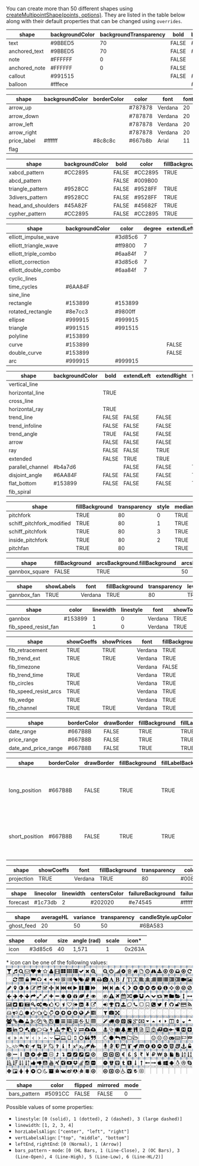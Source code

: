 You can create more than 50 different shapes using [createMultipointShape(points, options)](Chart-Methods#createmultipointshapepoints-options). They are listed in the table below along with their default properties that can be changed using `overrides`.

| shape             | backgroundColor | backgroundTransparency | bold  | borderColor | color   | drawBorder | fillBackground | fixedSize | font    | fontsize | italic | text    | wordWrap | wordWrapWidth | markerColor | textColor | linewidth | transparency | fontWeight |
|-------------------|-----------------|------------------------|-------|-------------|---------|------------|----------------|-----------|---------|----------|--------|---------|----------|---------------|-------------|-----------|-----------|--------------|------------|
| text              | #9BBED5         | 70                     | FALSE | #667B8B     | #667B8B | FALSE      | FALSE          | TRUE      | Verdana | 20       | FALSE  | Text    | FALSE    | 400           |             |           |           |              |            |
| anchored_text     | #9BBED5         | 70                     | FALSE | #667B8B     | #667B8B | FALSE      | FALSE          | TRUE      | Verdana | 20       | FALSE  | Text    | FALSE    | 400           |             |           |           |              |            |
| note              | #FFFFFF         | 0                      | FALSE |             |         |            |                | TRUE      | Arial   | 12       | FALSE  | Text    |          |               | #2E66FF     | #000000   |           |              |            |
| anchored_note     | #FFFFFF         | 0                      | FALSE |             |         |            |                | TRUE      | Arial   | 12       | FALSE  | Text    |          |               | #2E66FF     | #000000   |           |              |            |
| callout           | #991515         |                        | FALSE | #991515     | #FFFFFF |            |                |           | Verdana | 12       | FALSE  | Text    | FALSE    | 400           |             |           | 2         | 50           |            |
| balloon           | #fffece         |                        |       | #8c8c8c     | #667b8b |            |                |           | Arial   | 12       |        | Comment |          |               |             |           |           | 30           | bold       |

| shape       | backgroundColor | borderColor | color   | font    | fontsize | text | transparency | fontWeight |
|-------------|-----------------|-------------|---------|---------|----------|------|--------------|------------|
| arrow_up    |                 |             | #787878 | Verdana | 20       | text |              |            |
| arrow_down  |                 |             | #787878 | Verdana | 20       | text |              |            |
| arrow_left  |                 |             | #787878 | Verdana | 20       | text |              |            |
| arrow_right |                 |             | #787878 | Verdana | 20       | text |              |            |
| price_label | #ffffff         | #8c8c8c     | #667b8b | Arial   | 11       |      | 30           | bold       |
| flag        |                 |             |         |         |          |      |              |            |

| shape              | backgroundColor | bold  | color   | fillBackground | font    | fontsize | italic | linewidth | textcolor | transparency |
|--------------------|-----------------|-------|---------|----------------|---------|----------|--------|-----------|-----------|--------------|
| xabcd_pattern      | #CC2895         | FALSE | #CC2895 | TRUE           | Verdana | 12       | FALSE  | 1         | #FFFFFF   | 50           |
| abcd_pattern       |                 | FALSE | #009B00 |                | Verdana | 12       | FALSE  | 2         | #FFFFFF   |              |
| triangle_pattern   | #9528CC         | FALSE | #9528FF | TRUE           | Verdana | 12       | FALSE  | 1         | #FFFFFF   | 50           |
| 3divers_pattern    | #9528CC         | FALSE | #9528FF | TRUE           | Verdana | 12       | FALSE  | 2         | #FFFFFF   | 50           |
| head_and_shoulders | #45A82F         | FALSE | #45682F | TRUE           | Verdana | 12       | FALSE  | 2         | #FFFFFF   | 50           |
| cypher_pattern     | #CC2895         | FALSE | #CC2895 | TRUE           | Verdana | 12       | FALSE  | 1         | #FFFFFF   | 50           |

| shape                 | backgroundColor | color   | degree | extendLeft | extendRight | fillBackground | filled | leftEnd | linecolor | linestyle | linewidth | rightEnd | showWave | transparency | trendline.linecolor |
|-----------------------|-----------------|---------|--------|------------|-------------|----------------|--------|---------|-----------|-----------|-----------|----------|----------|--------------|---------------------|
| elliott_impulse_wave  |                 | #3d85c6 | 7      |            |             |                |        |         |           |           | 1         |          | TRUE     |              |                     |
| elliott_triangle_wave |                 | #ff9800 | 7      |            |             |                |        |         |           |           | 1         |          | TRUE     |              |                     |
| elliott_triple_combo  |                 | #6aa84f | 7      |            |             |                |        |         |           |           | 1         |          | TRUE     |              |                     |
| elliott_correction    |                 | #3d85c6 | 7      |            |             |                |        |         |           |           | 1         |          | TRUE     |              |                     |
| elliott_double_combo  |                 | #6aa84f | 7      |            |             |                |        |         |           |           | 1         |          | TRUE     |              |                     |
| cyclic_lines          |                 |         |        |            |             |                |        |         | #80CCDB   | 0         | 1         |          |          |              | #808080             |
| time_cycles           | #6AA84F         |         |        |            |             | TRUE           |        |         | #159980   | 0         | 1         |          |          | 50           |                     |
| sine_line             |                 |         |        |            |             |                |        |         | #159980   | 0         | 1         |          |          |              |                     |
| rectangle             | #153899         | #153899 |        |            |             | TRUE           |        |         |           |           | 1         |          |          | 50           |                     |
| rotated_rectangle     | #8e7cc3         | #9800ff |        |            |             | TRUE           |        |         |           |           | 1         |          |          | 50           |                     |
| ellipse               | #999915         | #999915 |        |            |             | TRUE           |        |         |           |           | 1         |          |          | 50           |                     |
| triangle              | #991515         | #991515 |        |            |             | TRUE           |        |         |           |           | 1         |          |          | 50           |                     |
| polyline              | #153899         |         |        |            |             | TRUE           | FALSE  |         | #353535   | 0         | 2         |          |          | 50           |                     |
| curve                 | #153899         |         |        | FALSE      | FALSE       | FALSE          |        | 0       | #159980   | 0         | 1         | 0        |          | 50           |                     |
| double_curve          | #153899         |         |        | FALSE      | FALSE       | FALSE          |        | 0       | #159980   | 0         | 1         | 0        |          | 50           |                     |
| arc                   | #999915         | #999915 |        |            |             | TRUE           |        |         |           |           | 1         |          |          | 50           |                     |

| shape            | backgroundColor | bold  | extendLeft | extendRight | fillBackground | font    | fontsize | horzLabelsAlign | italic | leftEnd | linecolor | linestyle | linewidth | rightEnd | showAngle | showBarsRange | showDateTimeRange | showDistance | showLabel | showPrice | showPriceRange | showPrices | textcolor | transparency | vertLabelsAlign | showTime | showMidline | midlinecolor | midlinestyle | midlinewidth |
|------------------|-----------------|-------|------------|-------------|----------------|---------|----------|-----------------|--------|---------|-----------|-----------|-----------|----------|-----------|---------------|-------------------|--------------|-----------|-----------|----------------|------------|-----------|--------------|-----------------|----------|-------------|--------------|--------------|--------------|
| vertical_line    |                 |       |            |             |                |         |          |                 |        |         | #80CCDB   | 0         | 1         |          |           |               |                   |              |           |           |                |            |           |              |                 | TRUE     |             |              |              |              |
| horizontal_line  |                 | TRUE  |            |             |                | Verdana | 12       | center          | FALSE  |         | #80CCDB   | 0         | 1         |          |           |               |                   |              | FALSE     | TRUE      |                |            | #157760   |              | top             |          |             |              |              |              |
| cross_line       |                 |       |            |             |                |         |          |                 |        |         | #06A0E3   | 0         | 1         |          |           |               |                   |              | FALSE     | TRUE      |                |            |           |              |                 |          |             |              |              |              |
| horizontal_ray   |                 | TRUE  |            |             |                | Verdana | 12       | center          | FALSE  |         | #80CCDB   | 0         | 1         |          |           |               |                   |              | FALSE     | TRUE      |                |            | #157760   |              | top             |          |             |              |              |              |
| trend_line       |                 | FALSE | FALSE      | FALSE       |                | Verdana | 12       |                 | FALSE  | 0       | #159980   | 0         | 1         | 0        | FALSE     | FALSE         | FALSE             | FALSE        |           |           | FALSE          |            | #157760   |              |                 |          |             |              |              |              |
| trend_infoline   |                 | FALSE | FALSE      | FALSE       |                | Verdana | 12       |                 | FALSE  | 0       | #159980   | 0         | 1         | 0        | TRUE      | TRUE          | TRUE              | TRUE         |           |           | TRUE           |            | #157760   |              |                 |          |             |              |              |              |
| trend_angle      |                 | TRUE  | FALSE      | FALSE       |                | Verdana | 12       |                 | FALSE  |         | #159980   | 0         | 1         |          |           | FALSE         |                   |              |           |           | FALSE          |            | #157760   |              |                 |          |             |              |              |              |
| arrow            |                 | FALSE | FALSE      | FALSE       |                | Verdana | 12       |                 | FALSE  | 0       | #6F88C6   | 0         | 2         | 1        | FALSE     | FALSE         | FALSE             | FALSE        |           |           | FALSE          |            | #157760   |              |                 |          |             |              |              |              |
| ray              |                 | FALSE | FALSE      | TRUE        |                | Verdana | 12       |                 | FALSE  | 0       | #159980   | 0         | 1         | 0        | FALSE     | FALSE         | FALSE             | FALSE        |           |           | FALSE          |            | #157760   |              |                 |          |             |              |              |              |
| extended         |                 | FALSE | TRUE       | TRUE        |                | Verdana | 12       |                 | FALSE  | 0       | #159980   | 0         | 1         | 0        | FALSE     | FALSE         | FALSE             | FALSE        |           |           | FALSE          |            | #157760   |              |                 |          |             |              |              |              |
| parallel_channel | #b4a7d6         |       | FALSE      | FALSE       | TRUE           |         |          |                 |        |         | #773499   | 0         | 1         |          |           |               |                   |              |           |           |                |            |           | 50           |                 |          | FALSE       | #773499      | 2            | 1            |
| disjoint_angle   | #6AA84F         | FALSE | FALSE      | FALSE       | TRUE           | Verdana | 12       |                 | FALSE  | 0       | #129f5c   | 0         | 2         | 0        |           | FALSE         | FALSE             |              |           |           | FALSE          | FALSE      | #129f5c   | 50           |                 |          |             |              |              |              |
| flat_bottom      | #153899         | FALSE | FALSE      | FALSE       | TRUE           | Verdana | 12       |                 | FALSE  | 0       | #4985e7   | 0         | 2         | 0        |           | FALSE         | FALSE             |              |           |           | FALSE          | FALSE      | #4985e7   | 50           |                 |          |             |              |              |              |
| fib_spiral       |                 |       |            |             |                |         |          |                 |        |         | #159980   | 0         | 1         |          |           |               |                   |              |           |           |                |            |           |              |                 |          |             |              |              |              |

| shape             | fillBackground | transparency | style | median.visible | median.color | median.linewidth | median.linestyle | level0.visible | level0.color | level0.linewidth | level0.linestyle | level0.coeff | level1.visible | level1.color | level1.linewidth | level1.linestyle | level1.coeff | level2.visible | level2.color | level2.linewidth | level2.linestyle | level2.coeff | level3.visible | level3.color | level3.linewidth | level3.linestyle | level3.coeff | level4.visible | level4.color | level4.linewidth | level4.linestyle | level4.coeff | level5.visible | level5.color | level5.linewidth | level5.linestyle | level5.coeff | level6.visible | level6.color | level6.linewidth | level6.linestyle | level6.coeff | level7.visible | level7.color | level7.linewidth | level7.linestyle | level7.coeff | level8.visible | level8.color | level8.linewidth | level8.linestyle | level8.coeff |
|-------------------|----------------|--------------|-------|----------------|--------------|------------------|------------------|----------------|--------------|------------------|------------------|--------------|----------------|--------------|------------------|------------------|--------------|----------------|--------------|------------------|------------------|--------------|----------------|--------------|------------------|------------------|--------------|----------------|--------------|------------------|------------------|--------------|----------------|--------------|------------------|------------------|--------------|----------------|--------------|------------------|------------------|--------------|----------------|--------------|------------------|------------------|--------------|----------------|--------------|------------------|------------------|--------------|
| pitchfork         | TRUE           | 80           | 0     | TRUE           | #A50000      | 1                | 0                | FALSE          | #A06B00      | 1                | 0                | 0.25         | FALSE          | #699E00      | 1                | 0                | 0.382        | TRUE           | #009B00      | 1                | 0                | 0.5          | FALSE          | #009965      | 1                | 0                | 0.618        | FALSE          | #006599      | 1                | 0                | 0.75         | TRUE           | #000099      | 1                | 0                | 1            | FALSE          | #660099      | 1                | 0                | 1.5          | FALSE          | #990066      | 1                | 0                | 1.75         | FALSE          | #A50000      | 1                | 0                | 2            |
| schiff_pitchfork_modified  | TRUE           | 80           | 1     | TRUE           | #A50000      | 1                | 0                | FALSE          | #A06B00      | 1                | 0                | 0.25         | FALSE          | #699E00      | 1                | 0                | 0.382        | TRUE           | #009B00      | 1                | 0                | 0.5          | FALSE          | #009965      | 1                | 0                | 0.618        | FALSE          | #006599      | 1                | 0                | 0.75         | TRUE           | #000099      | 1                | 0                | 1            | FALSE          | #660099      | 1                | 0                | 1.5          | FALSE          | #990066      | 1                | 0                | 1.75         | FALSE          | #A50000      | 1                | 0                | 2            |
| schiff_pitchfork  | TRUE           | 80           | 3     | TRUE           | #A50000      | 1                | 0                | FALSE          | #A06B00      | 1                | 0                | 0.25         | FALSE          | #699E00      | 1                | 0                | 0.382        | TRUE           | #009B00      | 1                | 0                | 0.5          | FALSE          | #009965      | 1                | 0                | 0.618        | FALSE          | #006599      | 1                | 0                | 0.75         | TRUE           | #000099      | 1                | 0                | 1            | FALSE          | #660099      | 1                | 0                | 1.5          | FALSE          | #990066      | 1                | 0                | 1.75         | FALSE          | #A50000      | 1                | 0                | 2            |
| inside_pitchfork  | TRUE           | 80           | 2     | TRUE           | #A50000      | 1                | 0                | FALSE          | #A06B00      | 1                | 0                | 0.25         | FALSE          | #699E00      | 1                | 0                | 0.382        | TRUE           | #009B00      | 1                | 0                | 0.5          | FALSE          | #009965      | 1                | 0                | 0.618        | FALSE          | #006599      | 1                | 0                | 0.75         | TRUE           | #000099      | 1                | 0                | 1            | FALSE          | #660099      | 1                | 0                | 1.5          | FALSE          | #990066      | 1                | 0                | 1.75         | FALSE          | #A50000      | 1                | 0                | 2            |
| pitchfan          | TRUE           | 80           |       | TRUE           | #A50000      | 1                | 0                | FALSE          | #A06B00      | 1                | 0                | 0.25         | FALSE          | #699E00      | 1                | 0                | 0.382        | TRUE           | #009B00      | 1                | 0                | 0.5          | FALSE          | #009965      | 1                | 0                | 0.618        | FALSE          | #006599      | 1                | 0                | 0.75         | TRUE           | #000099      | 1                | 0                | 1            | FALSE          | #660099      | 1                | 0                | 1.5          | FALSE          | #990066      | 1                | 0                | 1.75         | FALSE          | #A50000      | 1                | 0                | 2            |

| shape          | fillBackground | arcsBackground.fillBackground | arcsBackground.transparency | levels.0.width | levels.0.color | levels.0.visible | levels.1.width | levels.1.color | levels.1.visible | levels.2.width | levels.2.color | levels.2.visible | levels.3.width | levels.3.color | levels.3.visible | levels.4.width | levels.4.color | levels.4.visible | levels.5.width | levels.5.color | levels.5.visible | fanlines.0.width | fanlines.0.color | fanlines.0.visible | fanlines.0.x | fanlines.0.y | fanlines.1.width | fanlines.1.color | fanlines.1.visible | fanlines.1.x | fanlines.1.y | fanlines.2.width | fanlines.2.color | fanlines.2.visible | fanlines.2.x | fanlines.2.y | fanlines.3.width | fanlines.3.color | fanlines.3.visible | fanlines.3.x | fanlines.3.y | fanlines.4.width | fanlines.4.color | fanlines.4.visible | fanlines.4.x | fanlines.4.y | fanlines.5.width | fanlines.5.color | fanlines.5.visible | fanlines.5.x | fanlines.5.y | fanlines.6.width | fanlines.6.color | fanlines.6.visible | fanlines.6.x | fanlines.6.y | fanlines.7.width | fanlines.7.color | fanlines.7.visible | fanlines.7.x | fanlines.7.y | fanlines.8.width | fanlines.8.color | fanlines.8.visible | fanlines.8.x | fanlines.8.y | fanlines.9.width | fanlines.9.color | fanlines.9.visible | fanlines.9.x | fanlines.9.y | fanlines.10.width | fanlines.10.color | fanlines.10.visible | fanlines.10.x | fanlines.10.y | arcs.0.width | arcs.0.color | arcs.0.visible | arcs.0.x | arcs.0.y | arcs.1.width | arcs.1.color | arcs.1.visible | arcs.1.x | arcs.1.y | arcs.2.width | arcs.2.color | arcs.2.visible | arcs.2.x | arcs.2.y | arcs.3.width | arcs.3.color | arcs.3.visible | arcs.3.x | arcs.3.y | arcs.4.width | arcs.4.color | arcs.4.visible | arcs.4.x | arcs.4.y | arcs.5.width | arcs.5.color | arcs.5.visible | arcs.5.x | arcs.5.y | arcs.6.width | arcs.6.color | arcs.6.visible | arcs.6.x | arcs.6.y | arcs.7.width | arcs.7.color | arcs.7.visible | arcs.7.x | arcs.7.y | arcs.8.width | arcs.8.color | arcs.8.visible | arcs.8.x | arcs.8.y | arcs.9.width | arcs.9.color | arcs.9.visible | arcs.9.x | arcs.9.y | arcs.10.width | arcs.10.color | arcs.10.visible | arcs.10.x | arcs.10.y |
|----------------|----------------|-------------------------------|-----------------------------|----------------|----------------|------------------|----------------|----------------|------------------|----------------|----------------|------------------|----------------|----------------|------------------|----------------|----------------|------------------|----------------|----------------|------------------|------------------|------------------|--------------------|--------------|--------------|------------------|------------------|--------------------|--------------|--------------|------------------|------------------|--------------------|--------------|--------------|------------------|------------------|--------------------|--------------|--------------|------------------|------------------|--------------------|--------------|--------------|------------------|------------------|--------------------|--------------|--------------|------------------|------------------|--------------------|--------------|--------------|------------------|------------------|--------------------|--------------|--------------|------------------|------------------|--------------------|--------------|--------------|------------------|------------------|--------------------|--------------|--------------|-------------------|-------------------|---------------------|---------------|---------------|--------------|--------------|----------------|----------|----------|--------------|--------------|----------------|----------|----------|--------------|--------------|----------------|----------|----------|--------------|--------------|----------------|----------|----------|--------------|--------------|----------------|----------|----------|--------------|--------------|----------------|----------|----------|--------------|--------------|----------------|----------|----------|--------------|--------------|----------------|----------|----------|--------------|--------------|----------------|----------|----------|--------------|--------------|----------------|----------|----------|---------------|---------------|-----------------|-----------|-----------|
| gannbox_square | FALSE          | TRUE                          | 50                          | 1              | #808080        | TRUE             | 1              | #A06B00        | TRUE             | 1              | #699E00        | TRUE             | 1              | #009B00        | TRUE             | 1              | #009965        | TRUE             | 1              | #808080        | TRUE             | 1                | #A500FF          | FALSE              | 8            | 1            | 1                | #A50000          | FALSE              | 5            | 1            | 1                | #808080          | FALSE              | 4            | 1            | 1                | #A06B00          | FALSE              | 3            | 1            | 1                | #699E00          | TRUE               | 2            | 1            | 1                | #009B00          | TRUE               | 1            | 1            | 1                | #009965          | TRUE               | 1            | 2            | 1                | #009965          | FALSE              | 1            | 3            | 1                | #000099          | FALSE              | 1            | 4            | 1                | #660099          | FALSE              | 1            | 5            | 1                 | #A500FF           | FALSE               | 1             | 8             | 1            | #A06B00      | TRUE           | 1        | 0        | 1            | #A06B00      | TRUE           | 1        | 1        | 1            | #A06B00      | TRUE           | 1.5      | 0        | 1            | #699E00      | TRUE           | 2        | 0        | 1            | #699E00      | TRUE           | 2        | 1        | 1            | #009B00      | TRUE           | 3        | 0        | 1            | #009B00      | TRUE           | 3        | 1        | 1            | #009965      | TRUE           | 4        | 0        | 1            | #009965      | TRUE           | 4        | 1        | 1            | #000099      | TRUE           | 5        | 0        | 1             | #000099       | TRUE            | 5         | 1         |

| shape       | showLabels | font    | fillBackground | transparency | level1.visible | level1.color | level1.linewidth | level1.linestyle | level1.coeff1 | level1.coeff2 | level2.visible | level2.color | level2.linewidth | level2.linestyle | level2.coeff1 | level2.coeff2 | level3.visible | level3.color | level3.linewidth | level3.linestyle | level3.coeff1 | level3.coeff2 | level4.visible | level4.color | level4.linewidth | level4.linestyle | level4.coeff1 | level4.coeff2 | level5.visible | level5.color | level5.linewidth | level5.linestyle | level5.coeff1 | level5.coeff2 | level6.visible | level6.color | level6.linewidth | level6.linestyle | level6.coeff1 | level6.coeff2 | level7.visible | level7.color | level7.linewidth | level7.linestyle | level7.coeff1 | level7.coeff2 | level8.visible | level8.color | level8.linewidth | level8.linestyle | level8.coeff1 | level8.coeff2 | level9.visible | level9.color | level9.linewidth | level9.linestyle | level9.coeff1 | level9.coeff2 |
|-------------|------------|---------|----------------|--------------|----------------|--------------|------------------|------------------|---------------|---------------|----------------|--------------|------------------|------------------|---------------|---------------|----------------|--------------|------------------|------------------|---------------|---------------|----------------|--------------|------------------|------------------|---------------|---------------|----------------|--------------|------------------|------------------|---------------|---------------|----------------|--------------|------------------|------------------|---------------|---------------|----------------|--------------|------------------|------------------|---------------|---------------|----------------|--------------|------------------|------------------|---------------|---------------|----------------|--------------|------------------|------------------|---------------|---------------|
| gannbox_fan | TRUE       | Verdana | TRUE           | 80           | TRUE           | #A06B00      | 1                | 0                | 1             | 8             | TRUE           | #699E00      | 1                | 0                | 1             | 4             | TRUE           | #009B00      | 1                | 0                | 1             | 3             | TRUE           | #009965      | 1                | 0                | 1             | 2             | TRUE           | #808080      | 1                | 0                | 1             | 1             | TRUE           | #006599      | 1                | 0                | 2             | 1             | TRUE           | #000099      | 1                | 0                | 3             | 1             | TRUE           | #660099      | 1                | 0                | 4             | 1             | TRUE           | #A50000      | 1                | 0                | 8             | 1             |

| shape                | color   | linewidth | linestyle | font    | showTopLabels | showBottomLabels | showLeftLabels | showRightLabels | fillHorzBackground | horzTransparency | fillVertBackground | vertTransparency | hlevel1.color | hlevel1.coeff | hlevel1.visible | hlevel2.color | hlevel2.coeff | hlevel2.visible | hlevel3.color | hlevel3.coeff | hlevel3.visible | hlevel4.color | hlevel4.coeff | hlevel4.visible | hlevel5.color | hlevel5.coeff | hlevel5.visible | hlevel6.color | hlevel6.coeff | hlevel6.visible | hlevel7.color | hlevel7.coeff | hlevel7.visible | vlevel1.color | vlevel1.coeff | vlevel1.visible | vlevel2.color | vlevel2.coeff | vlevel2.visible | vlevel3.color | vlevel3.coeff | vlevel3.visible | vlevel4.color | vlevel4.coeff | vlevel4.visible | vlevel5.color | vlevel5.coeff | vlevel5.visible | vlevel6.color | vlevel6.coeff | vlevel6.visible | vlevel7.color | vlevel7.coeff | vlevel7.visible | fillBackground | transparency | snapTo45Degrees | grid.color | grid.linewidth | grid.linestyle | grid.visible |
|----------------------|---------|-----------|-----------|---------|---------------|------------------|----------------|-----------------|--------------------|------------------|--------------------|------------------|---------------|---------------|-----------------|---------------|---------------|-----------------|---------------|---------------|-----------------|---------------|---------------|-----------------|---------------|---------------|-----------------|---------------|---------------|-----------------|---------------|---------------|-----------------|---------------|---------------|-----------------|---------------|---------------|-----------------|---------------|---------------|-----------------|---------------|---------------|-----------------|---------------|---------------|-----------------|---------------|---------------|-----------------|---------------|---------------|-----------------|----------------|--------------|-----------------|------------|----------------|----------------|--------------|
| gannbox              | #153899 | 1         | 0         | Verdana | TRUE          | TRUE             | TRUE           | TRUE            | TRUE               | 80               | TRUE               | 80               | #808080       | 0             | TRUE            | #A06B00       | 0.25          | TRUE            | #699E00       | 0.382         | TRUE            | #009B00       | 0.5           | TRUE            | #009965       | 0.618         | TRUE            | #006599       | 0.75          | TRUE            | #808080       | 1             | TRUE            | #808080       | 0             | TRUE            | #A06B00       | 0.25          | TRUE            | #699E00       | 0.382         | TRUE            | #009B00       | 0.5           | TRUE            | #009965       | 0.618         | TRUE            | #006599       | 0.75          | TRUE            | #808080       | 1             | TRUE            |                |              |                 |            |                |                |              |
| fib_speed_resist_fan |         | 1         | 0         | Verdana | TRUE          | TRUE             | TRUE           | TRUE            |                    |                  |                    |                  | #808080       | 0             | TRUE            | #A06B00       | 0.25          | TRUE            | #699E00       | 0.382         | TRUE            | #009B00       | 0.5           | TRUE            | #009965       | 0.618         | TRUE            | #006599       | 0.75          | TRUE            | #808080       | 1             | TRUE            | #808080       | 0             | TRUE            | #A06B00       | 0.25          | TRUE            | #699E00       | 0.382         | TRUE            | #009B00       | 0.5           | TRUE            | #009965       | 0.618         | TRUE            | #006599       | 0.75          | TRUE            | #808080       | 1             | TRUE            | TRUE           | 80           | TRUE            | #808080    | 1              | 0              | TRUE         |

| shape                 | showCoeffs | showPrices | font    | fillBackground | transparency | extendLines | horzLabelsAlign | vertLabelsAlign | reverse | coeffsAsPercents | trendline.visible | trendline.color | trendline.linewidth | trendline.linestyle | levelsStyle.linewidth | levelsStyle.linestyle | level1.visible | level1.color | level1.coeff | level2.visible | level2.color | level2.coeff | level3.visible | level3.color | level3.coeff | level4.visible | level4.color | level4.coeff | level5.visible | level5.color | level5.coeff | level6.visible | level6.color | level6.coeff | level7.visible | level7.color | level7.coeff | level8.visible | level8.color | level8.coeff | level9.visible | level9.color | level9.coeff | level10.visible | level10.color | level10.coeff | level11.visible | level11.color | level11.coeff | level12.visible | level12.color | level12.coeff | level13.visible | level13.color | level13.coeff | level16.visible | level16.color | level16.coeff | level14.visible | level14.color | level14.coeff | level15.visible | level15.color | level15.coeff | level17.visible | level17.color | level17.coeff | level18.visible | level18.color | level18.coeff | level19.visible | level19.color | level19.coeff | level20.visible | level20.color | level20.coeff | level21.visible | level21.color | level21.coeff | level22.visible | level22.color | level22.coeff | level23.visible | level23.color | level23.coeff | level24.visible | level24.color | level24.coeff | baselinecolor | linecolor | linewidth | linestyle | showLabels | level1.linewidth | level1.linestyle | level2.linewidth | level2.linestyle | level3.linewidth | level3.linestyle | level4.linewidth | level4.linestyle | level5.linewidth | level5.linestyle | level6.linewidth | level6.linestyle | level7.linewidth | level7.linestyle | level8.linewidth | level8.linestyle | level9.linewidth | level9.linestyle | level10.linewidth | level10.linestyle | level11.linewidth | level11.linestyle | fullCircles | extendLeft | extendRight |
|-----------------------|------------|------------|---------|----------------|--------------|-------------|-----------------|-----------------|---------|------------------|-------------------|-----------------|---------------------|---------------------|-----------------------|-----------------------|----------------|--------------|--------------|----------------|--------------|--------------|----------------|--------------|--------------|----------------|--------------|--------------|----------------|--------------|--------------|----------------|--------------|--------------|----------------|--------------|--------------|----------------|--------------|--------------|----------------|--------------|--------------|-----------------|---------------|---------------|-----------------|---------------|---------------|-----------------|---------------|---------------|-----------------|---------------|---------------|-----------------|---------------|---------------|-----------------|---------------|---------------|-----------------|---------------|---------------|-----------------|---------------|---------------|-----------------|---------------|---------------|-----------------|---------------|---------------|-----------------|---------------|---------------|-----------------|---------------|---------------|-----------------|---------------|---------------|-----------------|---------------|---------------|-----------------|---------------|---------------|---------------|-----------|-----------|-----------|------------|------------------|------------------|------------------|------------------|------------------|------------------|------------------|------------------|------------------|------------------|------------------|------------------|------------------|------------------|------------------|------------------|------------------|------------------|-------------------|-------------------|-------------------|-------------------|-------------|------------|-------------|
| fib_retracement       | TRUE       | TRUE       | Verdana | TRUE           | 80           | FALSE       | left            | middle          | FALSE   | FALSE            | TRUE              | #808080         | 1                   | 2                   | 1                     | 0                     | TRUE           | #808080      | 0            | TRUE           | #CC2828      | 0.236        | TRUE           | #95CC28      | 0.382        | TRUE           | #28CC28      | 0.5          | TRUE           | #28CC95      | 0.618        | TRUE           | #2895CC      | 0.764        | TRUE           | #808080      | 1            | TRUE           | #2828CC      | 1.618        | TRUE           | #CC2828      | 2.618        | TRUE            | #9528CC       | 3.618         | TRUE            | #CC2895       | 4.236         | FALSE           | #95CC28       | 1.272         | FALSE           | #CC2828       | 1.414         | FALSE           | #28CC95       | 2             | FALSE           | #95CC28       | 2.272         | FALSE           | #28CC28       | 2.414         | FALSE           | #2895CC       | 3             | FALSE           | #808080       | 3.272         | FALSE           | #2828CC       | 3.414         | FALSE           | #CC2828       | 4             | FALSE           | #9528CC       | 4.272         | FALSE           | #CC2895       | 4.414         | FALSE           | #95CC28       | 4.618         | FALSE           | #28CC95       | 4.764         |               |           |           |           |            |                  |                  |                  |                  |                  |                  |                  |                  |                  |                  |                  |                  |                  |                  |                  |                  |                  |                  |                   |                   |                   |                   |             |            |             |
| fib_trend_ext         | TRUE       | TRUE       | Verdana | TRUE           | 80           | FALSE       | left            | middle          | FALSE   | FALSE            | TRUE              | #808080         | 1                   | 2                   | 1                     | 0                     | TRUE           | #808080      | 0            | TRUE           | #CC2828      | 0.236        | TRUE           | #95CC28      | 0.382        | TRUE           | #28CC28      | 0.5          | TRUE           | #28CC95      | 0.618        | TRUE           | #2895CC      | 0.764        | TRUE           | #808080      | 1            | TRUE           | #2828CC      | 1.618        | TRUE           | #CC2828      | 2.618        | TRUE            | #9528CC       | 3.618         | TRUE            | #CC2895       | 4.236         | FALSE           | #95CC28       | 1.272         | FALSE           | #CC2828       | 1.414         | FALSE           | #28CC95       | 2             | FALSE           | #95CC28       | 2.272         | FALSE           | #28CC28       | 2.414         | FALSE           | #2895CC       | 3             | FALSE           | #808080       | 3.272         | FALSE           | #2828CC       | 3.414         | FALSE           | #CC2828       | 4             | FALSE           | #9528CC       | 4.272         | FALSE           | #CC2895       | 4.414         | FALSE           | #95CC28       | 4.618         | FALSE           | #28CC95       | 4.764         |               |           |           |           |            |                  |                  |                  |                  |                  |                  |                  |                  |                  |                  |                  |                  |                  |                  |                  |                  |                  |                  |                   |                   |                   |                   |             |            |             |
| fib_timezone          |            |            | Verdana | FALSE          | 80           |             | right           | bottom          |         |                  | TRUE              | #808080         | 1                   | 2                   |                       |                       | TRUE           | #808080      | 0            | TRUE           | #0055DB      | 1            | TRUE           | #0055DB      | 2            | TRUE           | #0055DB      | 3            | TRUE           | #0055DB      | 5            | TRUE           | #0055DB      | 8            | TRUE           | #0055DB      | 13           | TRUE           | #0055DB      | 21           | TRUE           | #0055DB      | 34           | TRUE            | #0055DB       | 55            | TRUE            | #0055DB       | 89            |                 |               |               |                 |               |               |                 |               |               |                 |               |               |                 |               |               |                 |               |               |                 |               |               |                 |               |               |                 |               |               |                 |               |               |                 |               |               |                 |               |               |                 |               |               | #808080       | #0055DB   | 1         | 0         | TRUE       | 1                | 0                | 1                | 0                | 1                | 0                | 1                | 0                | 1                | 0                | 1                | 0                | 1                | 0                | 1                | 0                | 1                | 0                | 1                 | 0                 | 1                 | 0                 |             |            |             |
| fib_trend_time        | TRUE       |            | Verdana | TRUE           | 80           |             | right           | bottom          |         |                  | TRUE              | #808080         | 1                   | 2                   |                       |                       | TRUE           | #808080      | 0            | TRUE           | #CC2828      | 0.382        | FALSE          | #95CC28      | 0.5          | TRUE           | #28CC28      | 0.618        | TRUE           | #28CC95      | 1            | TRUE           | #2895CC      | 1.382        | TRUE           | #808080      | 1.618        | TRUE           | #2828CC      | 2            | TRUE           | #CC2828      | 2.382        | TRUE            | #9528CC       | 2.618         | TRUE            | #CC2895       | 3             |                 |               |               |                 |               |               |                 |               |               |                 |               |               |                 |               |               |                 |               |               |                 |               |               |                 |               |               |                 |               |               |                 |               |               |                 |               |               |                 |               |               |                 |               |               |               |           |           |           |            | 1                | 0                | 1                | 0                | 1                | 0                | 1                | 0                | 1                | 0                | 1                | 0                | 1                | 0                | 1                | 0                | 1                | 0                | 1                 | 0                 | 1                 | 0                 |             |            |             |
| fib_circles           | TRUE       |            | Verdana | TRUE           | 80           |             |                 |                 |         | FALSE            | TRUE              | #808080         | 1                   | 2                   |                       |                       | TRUE           | #CC2828      | 0.236        | TRUE           | #95CC28      | 0.382        | TRUE           | #28CC28      | 0.5          | TRUE           | #28CC95      | 0.618        | TRUE           | #2895CC      | 0.764        | TRUE           | #808080      | 1            | TRUE           | #2828CC      | 1.618        | TRUE           | #CC2828      | 2.618        | TRUE           | #9528CC      | 3.618        | TRUE            | #CC2895       | 4.236         | TRUE            | #CC2895       | 4.618         |                 |               |               |                 |               |               |                 |               |               |                 |               |               |                 |               |               |                 |               |               |                 |               |               |                 |               |               |                 |               |               |                 |               |               |                 |               |               |                 |               |               |                 |               |               |               |           |           |           |            | 1                | 0                | 1                | 0                | 1                | 0                | 1                | 0                | 1                | 0                | 1                | 0                | 1                | 0                | 1                | 0                | 1                | 0                | 1                 | 0                 | 1                 | 0                 |             |            |             |
| fib_speed_resist_arcs | TRUE       |            | Verdana | TRUE           | 80           |             |                 |                 |         |                  | TRUE              | #808080         | 1                   | 2                   |                       |                       | TRUE           | #CC2828      | 0.236        | TRUE           | #95CC28      | 0.382        | TRUE           | #28CC28      | 0.5          | TRUE           | #28CC95      | 0.618        | TRUE           | #2895CC      | 0.764        | TRUE           | #808080      | 1            | TRUE           | #2828CC      | 1.618        | TRUE           | #CC2828      | 2.618        | TRUE           | #9528CC      | 3.618        | TRUE            | #CC2895       | 4.236         | TRUE            | #CC2895       | 4.618         |                 |               |               |                 |               |               |                 |               |               |                 |               |               |                 |               |               |                 |               |               |                 |               |               |                 |               |               |                 |               |               |                 |               |               |                 |               |               |                 |               |               |                 |               |               |               |           |           |           |            | 1                | 0                | 1                | 0                | 1                | 0                | 1                | 0                | 1                | 0                | 1                | 0                | 1                | 0                | 1                | 0                | 1                | 0                | 1                 | 0                 | 1                 | 0                 | FALSE       |            |             |
| fib_wedge             | TRUE       |            | Verdana | TRUE           | 80           |             |                 |                 |         |                  | TRUE              | #808080         | 1                   | 0                   |                       |                       | TRUE           | #CC2828      | 0.236        | TRUE           | #95CC28      | 0.382        | TRUE           | #28CC28      | 0.5          | TRUE           | #28CC95      | 0.618        | TRUE           | #2895CC      | 0.764        | TRUE           | #808080      | 1            | FALSE          | #2828CC      | 1.618        | FALSE          | #CC2828      | 2.618        | FALSE          | #9528CC      | 3.618        | FALSE           | #CC2895       | 4.236         | FALSE           | #CC2895       | 4.618         |                 |               |               |                 |               |               |                 |               |               |                 |               |               |                 |               |               |                 |               |               |                 |               |               |                 |               |               |                 |               |               |                 |               |               |                 |               |               |                 |               |               |                 |               |               |               |           |           |           |            | 1                | 0                | 1                | 0                | 1                | 0                | 1                | 0                | 1                | 0                | 1                | 0                | 1                | 0                | 1                | 0                | 1                | 0                | 1                 | 0                 | 1                 | 0                 |             |            |             |
| fib_channel           | TRUE       | TRUE       | Verdana | TRUE           | 80           |             | left            | middle          |         | FALSE            |                   |                 |                     |                     | 1                     | 0                     | TRUE           | #808080      | 0            | TRUE           | #CC2828      | 0.236        | TRUE           | #95CC28      | 0.382        | TRUE           | #28CC28      | 0.5          | TRUE           | #28CC95      | 0.618        | TRUE           | #2895CC      | 0.764        | TRUE           | #808080      | 1            | TRUE           | #2828CC      | 1.618        | TRUE           | #CC2828      | 2.618        | TRUE            | #9528CC       | 3.618         | TRUE            | #CC2895       | 4.236         | FALSE           | #95CC28       | 1.272         | FALSE           | #CC2828       | 1.414         | FALSE           | #28CC95       | 2             | FALSE           | #95CC28       | 2.272         | FALSE           | #28CC28       | 2.414         | FALSE           | #2895CC       | 3             | FALSE           | #808080       | 3.272         | FALSE           | #2828CC       | 3.414         | FALSE           | #CC2828       | 4             | FALSE           | #9528CC       | 4.272         | FALSE           | #CC2895       | 4.414         | FALSE           | #95CC28       | 4.618         | FALSE           | #28CC95       | 4.764         |               |           |           |           |            |                  |                  |                  |                  |                  |                  |                  |                  |                  |                  |                  |                  |                  |                  |                  |                  |                  |                  |                   |                   |                   |                   |             | FALSE      | FALSE       |

| shape                 | borderColor | drawBorder | fillBackground | fillLabelBackground | font    | fontsize | labelBackgroundColor | labelBackgroundTransparency | linecolor | linewidth | profitBackground | profitBackgroundTransparency | stopBackground | stopBackgroundTransparency | textcolor | backgroundColor | backgroundTransparency |
|-----------------------|-------------|------------|----------------|---------------------|---------|----------|----------------------|-----------------------------|-----------|-----------|------------------|------------------------------|----------------|----------------------------|-----------|-----------------|------------------------|
| date_range            | #667B8B     | FALSE      | TRUE           | TRUE                | Verdana | 12       | #000000              | 30                          | #585858   | 1         |                  |                              |                |                            | #FFFFFF   | #BADAFF         | 60                     |
| price_range           | #667B8B     | FALSE      | TRUE           | TRUE                | Verdana | 12       | #000000              | 30                          | #585858   | 1         |                  |                              |                |                            | #FFFFFF   | #BADAFF         | 60                     |
| date_and_price_range  | #667B8B     | FALSE      | TRUE           | TRUE                | Verdana | 12       | #000000              | 30                          | #585858   | 1         |                  |                              |                |                            | #FFFFFF   | #BADAFF         | 60                     |

| shape                 | borderColor | drawBorder | fillBackground | fillLabelBackground | font    | fontsize | labelBackgroundColor | labelBackgroundTransparency | linecolor | linewidth | profitLevel                                               | profitBackground | profitBackgroundTransparency | stopLevel                                                 | stopBackground | stopBackgroundTransparency | textcolor | backgroundColor | backgroundTransparency | risk | accountSize|
|-----------------------|-------------|------------|----------------|---------------------|---------|----------|----------------------|-----------------------------|-----------|-----------|-----------------------------------------------------------|------------------|------------------------------|-----------------------------------------------------------|----------------|----------------------------|-----------|-----------------|------------------------|------|------------|
| long_position         | #667B8B     | FALSE      | TRUE           | TRUE                | Verdana | 12       | #585858              | 0                           | #585858   | 1         | (Visible bars' high price - Visible bars' low price) * 20 | #00A000          | 80                           | (Visible bars' high price - Visible bars' low price) * 20 | #FF0000        | 80                         | white     |                 |                        | 25   | 1000       |
| short_position        | #667B8B     | FALSE      | TRUE           | TRUE                | Verdana | 12       | #585858              | 0                           | #585858   | 1         | (Visible bars' high price - Visible bars' low price) * 20 | #00A000          | 80                           | (Visible bars' high price - Visible bars' low price) * 20 | #FF0000        | 80                         | white     |                 |                        | 25   | 1000       |

| shape      | showCoeffs | font    | fillBackground | transparency | color1  | color2  | linewidth | trendline.visible | trendline.color | trendline.linestyle | level1.color | level1.visible | level1.linewidth | level1.linestyle | level1.coeff |
|------------|------------|---------|----------------|--------------|---------|---------|-----------|-------------------|-----------------|---------------------|--------------|----------------|------------------|------------------|--------------|
| projection | TRUE       | Verdana | TRUE           | 80           | #008000 | #FF0000 | 1         | TRUE              | #808080         | 0                   | #808080      | TRUE           | 1                | 0                | 1            |

| shape    | linecolor | linewidth | centersColor | failureBackground | failureTextColor | intermediateBackColor | intermediateTextColor | singleChartOnly | sourceBackColor | sourceStrokeColor | sourceTextColor | successBackground | successTextColor | targetBackColor | targetStrokeColor | targetTextColor | transparency |
|----------|-----------|-----------|--------------|-------------------|------------------|-----------------------|-----------------------|-----------------|-----------------|-------------------|-----------------|-------------------|------------------|-----------------|-------------------|-----------------|--------------|
| forecast | #1c73db   | 2         | #202020      | #e74545           | #ffffff          | #ead289               | #6d4d22               | TRUE            | #f1f1f1         | #6e6e6e           | #6e6e6e         | #36a02a           | #ffffff          | #0b6fde         | #2fa8ff           | #ffffff         | 10           |

| shape      | averageHL | variance | transparency | candleStyle.upColor | candleStyle.downColor | candleStyle.drawWick | candleStyle.drawBorder | candleStyle.borderColor | candleStyle.borderUpColor | candleStyle.borderDownColor | candleStyle.wickColor |
|------------|-----------|----------|--------------|---------------------|-----------------------|----------------------|------------------------|-------------------------|---------------------------|-----------------------------|-----------------------|
| ghost_feed | 20        | 50       | 50           | #6BA583             | #D75442               | TRUE                 | TRUE                   | #378658                 | #225437                   | #5B1A13                     | #737375               |

| shape      | color   | size | angle (rad) | scale | icon*   |
|------------|---------|------|-------------|-------|---------|
| icon       | #3d85c6 | 40   | 1,571       | 1     | 0x263A  |

<!-- markdownlint-disable no-inline-html -->

<nowiki />* icon can be one of the following values:
![images/icons.png](images/icons.png)

<!-- markdownlint-enable no-inline-html -->

| shape        | color   | flipped | mirrored | mode |
|--------------|---------|---------|----------|------|
| bars_pattern | #5091CC | FALSE   | FALSE    | 0    |

Possible values of some properties:

* `linestyle`: `[0 (solid), 1 (dotted), 2 (dashed), 3 (large dashed)]`
* `linewidth`: `[1, 2, 3, 4]`
* `horzLabelsAlign`: `["center", "left", "right"]`
* `vertLabelsAlign`: `["top", "middle", "bottom"]`
* `leftEnd`, `rightEnd`: `[0 (Normal), 1 (Arrow)]`
* `bars_pattern` - `mode`: `[0 (HL Bars, 1 (Line-Close), 2 (OC Bars), 3 (Line-Open), 4 (Line-High), 5 (Line-Low), 6 (Line-HL/2)]`
